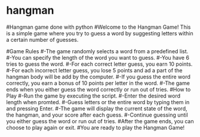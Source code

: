 # hangman
#Hangman game done with python
#Welcome to the Hangman Game! This is a simple game where you try to guess a word by suggesting letters within a certain number of guesses.

#Game Rules
#-The game randomly selects a word from a predefined list.
#-You can specify the length of the word you want to guess.
#-You have 6 tries to guess the word.
#-For each correct letter guess, you earn 10 points.
#-For each incorrect letter guess, you lose 5 points and ad a part of the hangman body will be add by the computer.
#-If you guess the entire word correctly, you earn a bonus of 10 points per letter in the word.
#-The game ends when you either guess the word correctly or run out of tries.
#How to Play
#-Run the game by executing the script.
#-Enter the desired word length when promted.
#-Guess letters or the entire word by typing them in and pressing Enter.
#-The game will display the current state of the word, the hangman, and your score after each guess.
#-Continue guessing until you either guess the word or run out of tries.
#After the game ends, you can choose to play again or exit.
#You are ready to play the Hangman Game!
